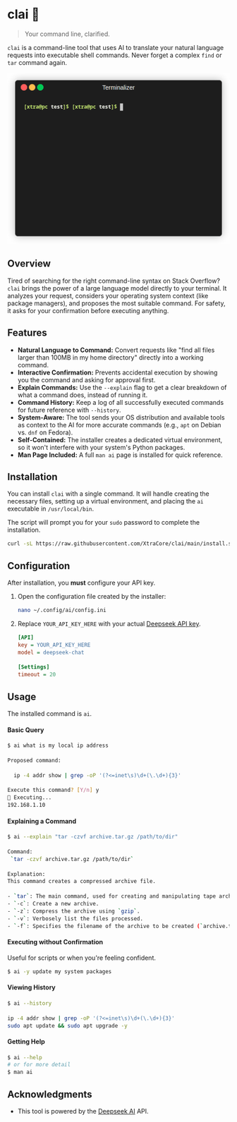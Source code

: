 # clai 🧞

> Your command line, clarified.

`clai` is a command-line tool that uses AI to translate your natural language requests into executable shell commands. Never forget a complex `find` or `tar` command again.

![clai Demo GIF](assets/demo.gif)

## Overview

Tired of searching for the right command-line syntax on Stack Overflow? `clai` brings the power of a large language model directly to your terminal. It analyzes your request, considers your operating system context (like package managers), and proposes the most suitable command. For safety, it asks for your confirmation before executing anything.

## Features

* **Natural Language to Command:** Convert requests like "find all files larger than 100MB in my home directory" directly into a working command.
* **Interactive Confirmation:** Prevents accidental execution by showing you the command and asking for approval first.
* **Explain Commands:** Use the `--explain` flag to get a clear breakdown of what a command does, instead of running it.
* **Command History:** Keep a log of all successfully executed commands for future reference with `--history`.
* **System-Aware:** The tool sends your OS distribution and available tools as context to the AI for more accurate commands (e.g., `apt` on Debian vs. `dnf` on Fedora).
* **Self-Contained:** The installer creates a dedicated virtual environment, so it won't interfere with your system's Python packages.
* **Man Page Included:** A full `man ai` page is installed for quick reference.

## Installation

You can install `clai` with a single command. It will handle creating the necessary files, setting up a virtual environment, and placing the `ai` executable in `/usr/local/bin`.

The script will prompt you for your `sudo` password to complete the installation.

```sh
curl -sL https://raw.githubusercontent.com/XtraCore/clai/main/install.sh | sudo bash
```

## Configuration

After installation, you **must** configure your API key.

1.  Open the configuration file created by the installer:
    ```sh
    nano ~/.config/ai/config.ini
    ```
2.  Replace `YOUR_API_KEY_HERE` with your actual [Deepseek API key](https://platform.deepseek.com/api_keys).

    ```ini
    [API]
    key = YOUR_API_KEY_HERE
    model = deepseek-chat

    [Settings]
    timeout = 20
    ```

## Usage

The installed command is `ai`.

#### Basic Query

```sh
$ ai what is my local ip address

Proposed command:

  ip -4 addr show | grep -oP '(?<=inet\s)\d+(\.\d+){3}'

Execute this command? [Y/n] y
🚀 Executing...
192.168.1.10
```

#### Explaining a Command

```sh
$ ai --explain "tar -czvf archive.tar.gz /path/to/dir"

Command:
 `tar -czvf archive.tar.gz /path/to/dir`

Explanation:
This command creates a compressed archive file.

- `tar`: The main command, used for creating and manipulating tape archives.
- `-c`: Create a new archive.
- `-z`: Compress the archive using `gzip`.
- `-v`: Verbosely list the files processed.
- `-f`: Specifies the filename of the archive to be created (`archive.tar.gz`).
```

#### Executing without Confirmation

Useful for scripts or when you're feeling confident.

```sh
$ ai -y update my system packages
```

#### Viewing History

```sh
$ ai --history

ip -4 addr show | grep -oP '(?<=inet\s)\d+(\.\d+){3}'
sudo apt update && sudo apt upgrade -y
```

#### Getting Help

```sh
$ ai --help
# or for more detail
$ man ai
```

## Acknowledgments

* This tool is powered by the [Deepseek AI](https://www.deepseek.com/) API.

